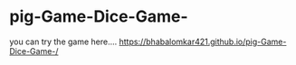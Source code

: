 # pig-Game-Dice-Game-
you can try the game here....
https://bhabalomkar421.github.io/pig-Game-Dice-Game-/

